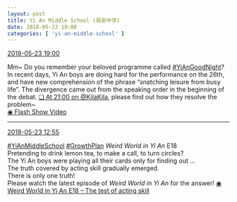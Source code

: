 ```yaml
---
layout: post
title: Yi An Middle School (易安中学)
date: 2018-05-23 19:00
categories: [ 'yi-an-middle-school' ]
---
```


<div class="weibo-info">
  <a href="https://weibo.com/6074218720/Gi0pzBALu">2018-05-23 19:00</a>
</div>

Mm~ Do you remember your beloved programme called [#YiAnGoodNight](https://weibo.com/p/10080892b104a59bff303ca883e7931b5b916e/super_index)? In recent days, Yi An boys are doing hard for the performance on the 26th, and have new comprehension of the phrase “snatching leisure from busy life”. The divergence came out from the speaking order in the beginning of the debat. [❏ At 21:00 on @KilaKila](http://t.cn/R3kFESl), please find out how they resolve the problem~  
[◉ Flash Show Video](https://www.miaopai.com/show/W2-oy6VsQv8pASSit6-0G2g9cLMiqD4Ls5OXHQ__.htm)

<!-- more -->

---

<div class="weibo-info">
  <a href="https://weibo.com/6074218720/GhY1yumL3">2018-05-23 12:55</a>
</div>

[#YiAnMiddleSchool](https://weibo.com/p/100808e5c67e0668537d4caddefd946dcff208/super_index) [#GrowthPlan](https://weibo.com/p/100808fe7264e4339c41df171df3260846e152) *Weird World in Yi An* E18  
Pretending to drink lemon tea, to make a call, to turn circles?  
The Yi An boys were playing all their cards only for finding out …  
The truth covered by acting skill gradually emerged.  
There is only one truth!  
Please watch the latest episode of *Weird World in Yi An* for the answer! [◉ Weird World in Yi An E18 – The test of acting skill](https://www.mgtv.com/b/323708/4399731.html)

